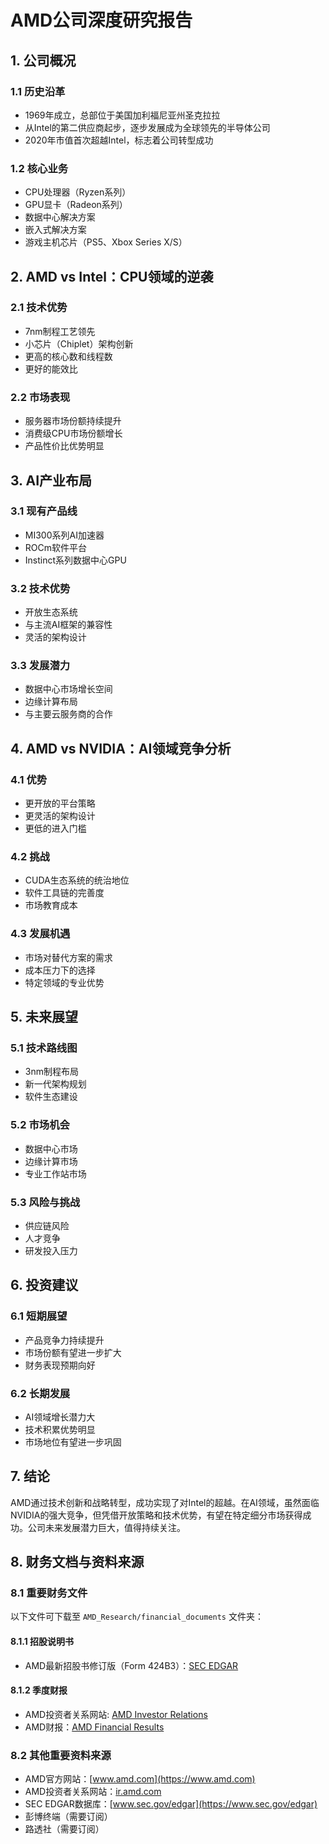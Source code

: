     

# AMD公司深度研究报告

## 1. 公司概况

### 1.1 历史沿革

- 1969年成立，总部位于美国加利福尼亚州圣克拉拉
- 从Intel的第二供应商起步，逐步发展成为全球领先的半导体公司
- 2020年市值首次超越Intel，标志着公司转型成功

### 1.2 核心业务

- CPU处理器（Ryzen系列）
- GPU显卡（Radeon系列）
- 数据中心解决方案
- 嵌入式解决方案
- 游戏主机芯片（PS5、Xbox Series X/S）

## 2. AMD vs Intel：CPU领域的逆袭

### 2.1 技术优势

- 7nm制程工艺领先
- 小芯片（Chiplet）架构创新
- 更高的核心数和线程数
- 更好的能效比

### 2.2 市场表现

- 服务器市场份额持续提升
- 消费级CPU市场份额增长
- 产品性价比优势明显

## 3. AI产业布局

### 3.1 现有产品线

- MI300系列AI加速器
- ROCm软件平台
- Instinct系列数据中心GPU

### 3.2 技术优势

- 开放生态系统
- 与主流AI框架的兼容性
- 灵活的架构设计

### 3.3 发展潜力

- 数据中心市场增长空间
- 边缘计算布局
- 与主要云服务商的合作

## 4. AMD vs NVIDIA：AI领域竞争分析

### 4.1 优势

- 更开放的平台策略
- 更灵活的架构设计
- 更低的进入门槛

### 4.2 挑战

- CUDA生态系统的统治地位
- 软件工具链的完善度
- 市场教育成本

### 4.3 发展机遇

- 市场对替代方案的需求
- 成本压力下的选择
- 特定领域的专业优势

## 5. 未来展望

### 5.1 技术路线图

- 3nm制程布局
- 新一代架构规划
- 软件生态建设

### 5.2 市场机会

- 数据中心市场
- 边缘计算市场
- 专业工作站市场

### 5.3 风险与挑战

- 供应链风险
- 人才竞争
- 研发投入压力

## 6. 投资建议

### 6.1 短期展望

- 产品竞争力持续提升
- 市场份额有望进一步扩大
- 财务表现预期向好

### 6.2 长期发展

- AI领域增长潜力大
- 技术积累优势明显
- 市场地位有望进一步巩固

## 7. 结论

AMD通过技术创新和战略转型，成功实现了对Intel的超越。在AI领域，虽然面临NVIDIA的强大竞争，但凭借开放策略和技术优势，有望在特定细分市场获得成功。公司未来发展潜力巨大，值得持续关注。

## 8. 财务文档与资料来源

### 8.1 重要财务文件

以下文件可下载至 `AMD_Research/financial_documents` 文件夹：

#### 8.1.1 招股说明书

- AMD最新招股书修订版（Form 424B3）：[SEC EDGAR](https://www.sec.gov/Archives/edgar/data/2488/000119312521071625/d83168d424b3.htm)

#### 8.1.2 季度财报

- AMD投资者关系网站: [AMD Investor Relations](https://ir.amd.com/)
- AMD财报：[AMD Financial Results](https://ir.amd.com/financial-information/financial-results)

### 8.2 其他重要资料来源

- AMD官方网站：[www.amd.com](https://www.amd.com)
- AMD投资者关系网站：[ir.amd.com](https://ir.amd.com)
- SEC EDGAR数据库：[www.sec.gov/edgar](https://www.sec.gov/edgar)
- 彭博终端（需要订阅）
- 路透社（需要订阅）

